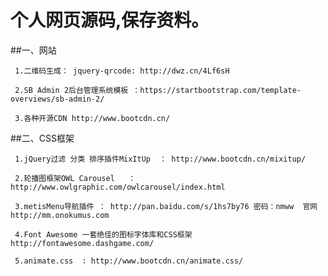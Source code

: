 # 个人网页源码,保存资料。
##一、网站
```
 1.二维码生成： jquery-qrcode: http://dwz.cn/4Lf6sH
```
```
 2.SB Admin 2后台管理系统模板 ：https://startbootstrap.com/template-overviews/sb-admin-2/
```
```
 3.各种开源CDN http://www.bootcdn.cn/
```
##二、CSS框架
```
 1.jQuery过滤 分类 排序插件MixItUp  ： http://www.bootcdn.cn/mixitup/
```
```
 2.轮播图框架OWL Carousel   ： http://www.owlgraphic.com/owlcarousel/index.html
```
```
 3.metisMenu导航插件 ： http://pan.baidu.com/s/1hs7by76 密码：nmww  官网http://mm.onokumus.com
```
```
 4.Font Awesome 一套绝佳的图标字体库和CSS框架   http://fontawesome.dashgame.com/
```
```
 5.animate.css  : http://www.bootcdn.cn/animate.css/
```
